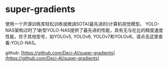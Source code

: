 # super-gradients

使用一个开源训练库轻松训练或微调SOTA(最先进的)计算机视觉模型。
YOLO-NAS架构过时了!新型YOLO-NAS提供了最先进的性能，具有无与伦比的精度速度性能，优于其他型号，如YOLOv5, YOLOv6, YOLOv7和YOLOv8。请点击这里查看:YOLO-NAS。

github: [https://github.com/Deci-AI/super-gradients](https://github.com/Deci-AI/super-gradients)